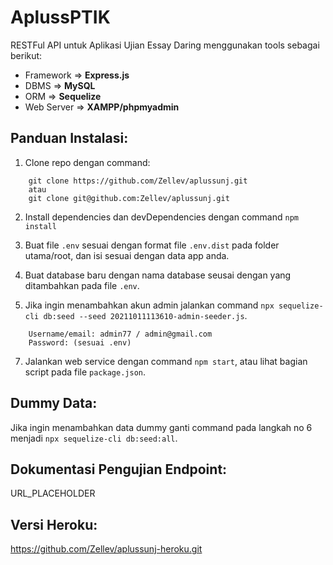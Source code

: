 # AplussPTIK 

RESTFul API untuk Aplikasi Ujian Essay Daring menggunakan tools sebagai berikut:

- Framework => **Express.js**
- DBMS => **MySQL**
- ORM => **Sequelize**
- Web Server => **XAMPP/phpmyadmin**

## Panduan Instalasi:

1. Clone repo dengan command:

```
    git clone https://github.com/Zellev/aplussunj.git
    atau
    git clone git@github.com:Zellev/aplussunj.git
```

2. Install dependencies dan devDependencies dengan command `npm install`

3. Buat file `.env` sesuai dengan format file `.env.dist` pada folder utama/root, dan isi sesuai dengan data app anda.

4. Buat database baru dengan nama database seusai dengan yang ditambahkan pada file `.env`.

5. Jika ingin menambahkan akun admin jalankan command `npx sequelize-cli db:seed --seed 20211011113610-admin-seeder.js`.

```
    Username/email: admin77 / admin@gmail.com
    Password: (sesuai .env)
```

7. Jalankan web service dengan command `npm start`, atau lihat bagian script pada file `package.json`.

## Dummy Data:

Jika ingin menambahkan data dummy ganti command pada langkah no 6 menjadi `npx sequelize-cli db:seed:all`.

## Dokumentasi Pengujian Endpoint:

URL_PLACEHOLDER

## Versi Heroku:

https://github.com/Zellev/aplussunj-heroku.git
